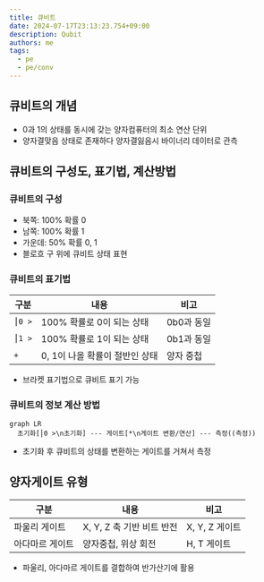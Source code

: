 ```yaml
---
title: 큐비트
date: 2024-07-17T23:13:23.754+09:00
description: Qubit
authors: me
tags:
  - pe
  - pe/conv
---
```


## 큐비트의 개념

- 0과 1의 상태를 동시에 갖는 양자컴퓨터의 최소 연산 단위
- 양자결맞음 상태로 존재하다 양자결잃음시 바이너리 데이터로 관측

## 큐비트의 구성도, 표기법, 계산방법

### 큐비트의 구성

- 북쪽: 100% 확률 0
- 남쪽: 100% 확률 1
- 가운데: 50% 확률 0, 1
- 블로흐 구 위에 큐비트 상태 표현

### 큐비트의 표기법

| 구분 | 내용 | 비고 |
| --- | --- | --- |
| `⎮0 >` | 100% 확률로 0이 되는 상태 | 0b0과 동일 |
| `⎮1 >` | 100% 확률로 1이 되는 상태 | 0b1과 동일 |
| `+` | 0, 1이 나올 확률이 절반인 상태 | 양자 중첩 |

- 브라켓 표기법으로 큐비트 표기 가능

### 큐비트의 정보 계산 방법

```mermaid
graph LR
  초기화[⎮0 >\n초기화] --- 게이트[*\n게이트 변환/연산] --- 측정((측정))
```

- 초기화 후 큐비트의 상태를 변환하는 게이트를 거쳐서 측정

## 양자게이트 유형

| 구분 | 내용 | 비고 |
| --- | --- | --- |
| 파울리 게이트 | X, Y, Z 축 기반 비트 반전 | X, Y, Z 게이트 |
| 아다마르 게이트 | 양자중첩, 위상 회전 | H, T 게이트 |

- 파울리, 아다마르 게이트를 결합하여 반가산기에 활용
